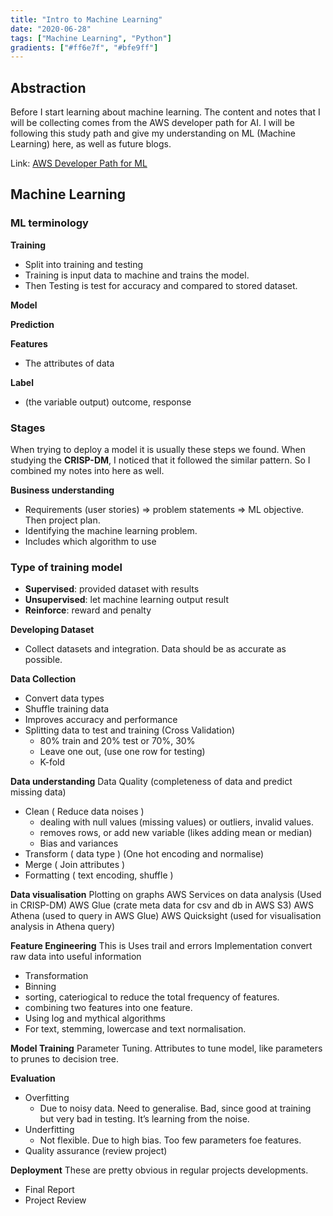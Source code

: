 ```yaml
---
title: "Intro to Machine Learning"
date: "2020-06-28"
tags: ["Machine Learning", "Python"]
gradients: ["#ff6e7f", "#bfe9ff"]
---
```


## Abstraction
Before I start learning about machine learning. The content and notes that I will be collecting comes from the AWS developer path for AI. I will be following this study path and give my understanding on ML (Machine Learning) here, as well as future blogs.

Link: [AWS Developer Path for ML](https://aws.amazon.com/training/learn-about/machine-learning/)

## Machine Learning
### ML terminology
**Training**
- Split into training and testing
- Training is input data to machine and trains the model.
- Then Testing is test for accuracy and compared to stored dataset.

**Model**

**Prediction**

**Features**
- The attributes of data

**Label**
- (the variable output) outcome, response

### Stages
When trying to deploy a model it is usually these steps we found. When studying the **CRISP-DM**, I noticed that it followed the similar pattern. So I combined my notes into here as well.

**Business understanding**
- Requirements (user stories) => problem statements => ML objective. Then project plan.
- Identifying the machine learning problem.
- Includes which algorithm to use

### Type of training model
- **Supervised**: provided dataset with results
- **Unsupervised**: let machine learning output result
- **Reinforce**: reward and penalty

**Developing Dataset**
- Collect datasets and integration. Data should be as accurate as possible.

**Data Collection**
- Convert data types
- Shuffle training data
- Improves accuracy and performance
- Splitting data to test and training (Cross Validation)
    - 80% train and 20% test or 70%, 30%
    - Leave one out, (use one row for testing)
    - K-fold

**Data understanding**
Data Quality (completeness of data and predict missing data)

- Clean ( Reduce data noises )
    -   dealing with null values (missing values) or outliers, invalid values.
    - removes rows, or add new variable (likes adding mean or median)
    - Bias and variances
- Transform ( data type ) (One hot encoding and normalise)
- Merge ( Join attributes )
- Formatting ( text encoding, shuffle )

**Data visualisation**
Plotting on graphs
AWS Services on data analysis (Used in CRISP-DM)
AWS Glue (crate meta data for csv and db in AWS S3)
AWS Athena (used to query in AWS Glue)
AWS Quicksight (used for visualisation analysis in Athena query)

**Feature Engineering** This is Uses trail and errors Implementation convert raw data into useful information
- Transformation
- Binning
- sorting, cateriogical to reduce the total frequency of features.
- combining two features into one feature.
- Using log and mythical algorithms
- For text, stemming, lowercase and text normalisation.

**Model Training** Parameter Tuning. Attributes to tune model, like parameters to prunes to decision tree.

**Evaluation**
- Overfitting
    - Due to noisy data. Need to generalise. Bad, since good at training but very bad in testing. It’s learning from the noise.
- Underfitting
    - Not flexible. Due to high bias. Too few parameters foe features.
- Quality assurance (review project)

**Deployment** These are pretty obvious in regular projects developments.
- Final Report
- Project Review
